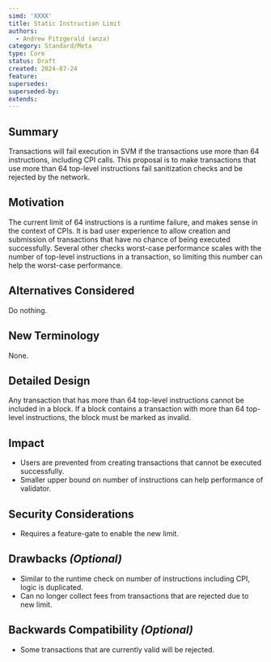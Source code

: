 ```yaml
---
simd: 'XXXX'
title: Static Instruction Limit
authors:
  - Andrew Fitzgerald (anza)
category: Standard/Meta
type: Core
status: Draft
created: 2024-07-24
feature:
supersedes:
superseded-by:
extends:
---
```


## Summary

Transactions will fail execution in SVM if the transactions use more than 64
instructions, including CPI calls.
This proposal is to make transactions that use more than 64 top-level
instructions fail sanitization checks and be rejected by the network.

## Motivation

The current limit of 64 instructions is a runtime failure, and makes sense
in the context of CPIs.
It is bad user experience to allow creation and submission of transactions that
have no chance of being executed successfully.
Several other checks worst-case performance scales with the number of
top-level instructions in a transaction, so limiting this number can help the
worst-case performance.

## Alternatives Considered

Do nothing.

## New Terminology

None.

## Detailed Design

Any transaction that has more than 64 top-level instructions cannot be included
in a block.
If a block contains a transaction with more than 64 top-level instructions, the
block must be marked as invalid.

## Impact

- Users are prevented from creating transactions that cannot be executed successfully.
- Smaller upper bound on number of instructions can help performance of validator.

## Security Considerations

- Requires a feature-gate to enable the new limit.

## Drawbacks *(Optional)*

- Similar to the runtime check on number of instructions including CPI, logic
  is duplicated.
- Can no longer collect fees from transactions that are rejected due to new
  limit.

## Backwards Compatibility *(Optional)*

- Some transactions that are currently valid will be rejected.
